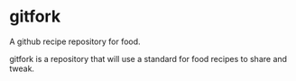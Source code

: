 # gitfork
A github recipe repository for food.

gitfork is a repository that will use a standard for food recipes to share and tweak.
